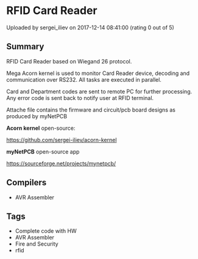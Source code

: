 # RFID Card Reader

Uploaded by sergei_iliev on 2017-12-14 08:41:00 (rating 0 out of 5)

## Summary

RFID Card Reader based on Wiegand 26 protocol.


Mega Acorn kernel is used to monitor Card Reader device, decoding and communication over RS232. All tasks are executed in parallel.


Card and Department codes are sent to remote PC for further processing. Any error code is sent back to notify user at RFID terminal.


Attache file contains the firmware and circuit/pcb board designs as produced by myNetPCB


**Acorn kernel** open-source:


<https://github.com/sergei-iliev/acorn-kernel> 


**myNetPCB** open-source app


<https://sourceforge.net/projects/mynetpcb/>

## Compilers

- AVR Assembler

## Tags

- Complete code with HW
- AVR Assembler
- Fire and Security
- rfid
